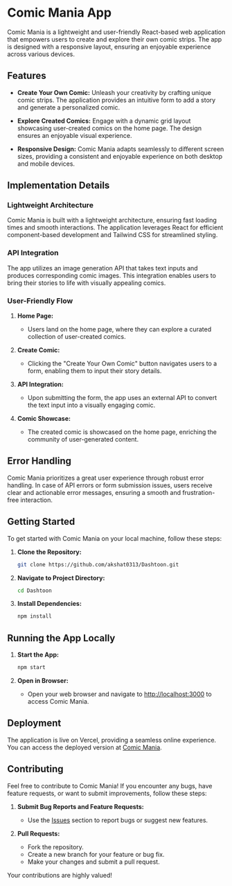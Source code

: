 # Comic Mania App

Comic Mania is a lightweight and user-friendly React-based web application that empowers users to create and explore their own comic strips. The app is designed with a responsive layout, ensuring an enjoyable experience across various devices.

## Features

- **Create Your Own Comic:** Unleash your creativity by crafting unique comic strips. The application provides an intuitive form to add a story and generate a personalized comic.

- **Explore Created Comics:** Engage with a dynamic grid layout showcasing user-created comics on the home page. The design ensures an enjoyable visual experience.

- **Responsive Design:** Comic Mania adapts seamlessly to different screen sizes, providing a consistent and enjoyable experience on both desktop and mobile devices.

## Implementation Details

### Lightweight Architecture

Comic Mania is built with a lightweight architecture, ensuring fast loading times and smooth interactions. The application leverages React for efficient component-based development and Tailwind CSS for streamlined styling.

### API Integration

The app utilizes an image generation API that takes text inputs and produces corresponding comic images. This integration enables users to bring their stories to life with visually appealing comics.

### User-Friendly Flow

1. **Home Page:**
   - Users land on the home page, where they can explore a curated collection of user-created comics.

2. **Create Comic:**
   - Clicking the "Create Your Own Comic" button navigates users to a form, enabling them to input their story details.

3. **API Integration:**
   - Upon submitting the form, the app uses an external API to convert the text input into a visually engaging comic.

4. **Comic Showcase:**
   - The created comic is showcased on the home page, enriching the community of user-generated content.

## Error Handling

Comic Mania prioritizes a great user experience through robust error handling. In case of API errors or form submission issues, users receive clear and actionable error messages, ensuring a smooth and frustration-free interaction.

## Getting Started

To get started with Comic Mania on your local machine, follow these steps:

1. **Clone the Repository:**
    ```bash
    git clone https://github.com/akshat0313/Dashtoon.git
    ```

2. **Navigate to Project Directory:**
    ```bash
    cd Dashtoon
    ```

3. **Install Dependencies:**
    ```bash
    npm install
    ```

## Running the App Locally

1. **Start the App:**
    ```bash
    npm start
    ```

2. **Open in Browser:**
   - Open your web browser and navigate to [http://localhost:3000](http://localhost:3000) to access Comic Mania.

## Deployment

The application is live on Vercel, providing a seamless online experience. You can access the deployed version at [Comic Mania](https://dashtoon-five.vercel.app/).

## Contributing

Feel free to contribute to Comic Mania! If you encounter any bugs, have feature requests, or want to submit improvements, follow these steps:

1. **Submit Bug Reports and Feature Requests:**
   - Use the [Issues](https://github.com/akshat0313/Dashtoon/issues) section to report bugs or suggest new features.

2. **Pull Requests:**
   - Fork the repository.
   - Create a new branch for your feature or bug fix.
   - Make your changes and submit a pull request.

Your contributions are highly valued!
